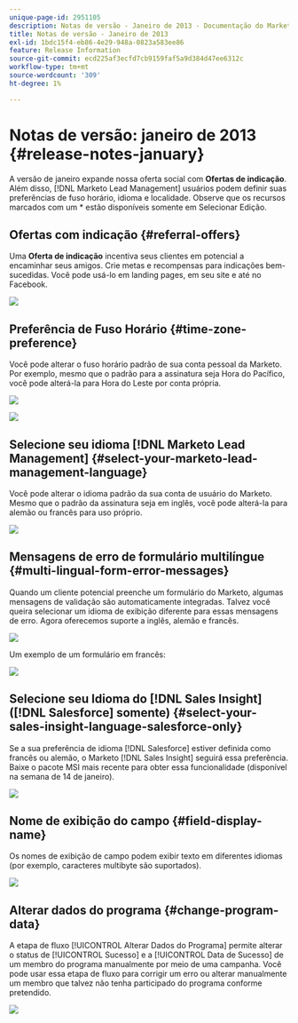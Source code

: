 ```yaml
---
unique-page-id: 2951105
description: Notas de versão - Janeiro de 2013 - Documentação do Marketo - Documentação do produto
title: Notas de versão - Janeiro de 2013
exl-id: 1bdc15f4-eb86-4e29-948a-0823a583ee86
feature: Release Information
source-git-commit: ecd225af3ecfd7cb9159faf5a9d384d47ee6312c
workflow-type: tm+mt
source-wordcount: '309'
ht-degree: 1%

---
```


# Notas de versão: janeiro de 2013 {#release-notes-january}

A versão de janeiro expande nossa oferta social com **Ofertas de indicação**. Além disso, [!DNL Marketo Lead Management] usuários podem definir suas preferências de fuso horário, idioma e localidade. Observe que os recursos marcados com um &#42; estão disponíveis somente em Selecionar Edição.

## Ofertas com indicação {#referral-offers}

Uma **Oferta de indicação** incentiva seus clientes em potencial a encaminhar seus amigos. Crie metas e recompensas para indicações bem-sucedidas. Você pode usá-lo em landing pages, em seu site e até no Facebook.

![](assets/image2014-9-22-15-3a20-3a13.png)

## Preferência de Fuso Horário {#time-zone-preference}

Você pode alterar o fuso horário padrão de sua conta pessoal da Marketo. Por exemplo, mesmo que o padrão para a assinatura seja Hora do Pacífico, você pode alterá-la para Hora do Leste por conta própria.

![](assets/image2014-9-22-15-3a20-3a41.png)

![](assets/image2014-9-22-15-3a21-3a2.png)

## Selecione seu idioma [!DNL Marketo Lead Management] {#select-your-marketo-lead-management-language}

Você pode alterar o idioma padrão da sua conta de usuário do Marketo. Mesmo que o padrão da assinatura seja em inglês, você pode alterá-la para alemão ou francês para uso próprio.

![](assets/image2014-9-22-15-3a21-3a18.png)

## Mensagens de erro de formulário multilíngue {#multi-lingual-form-error-messages}

Quando um cliente potencial preenche um formulário do Marketo, algumas mensagens de validação são automaticamente integradas. Talvez você queira selecionar um idioma de exibição diferente para essas mensagens de erro. Agora oferecemos suporte a inglês, alemão e francês.

![](assets/image2014-9-22-15-3a21-3a33.png)

Um exemplo de um formulário em francês:

![](assets/image2014-9-22-15-3a22-3a2.png)

## Selecione seu Idioma do [!DNL Sales Insight] ([!DNL Salesforce] somente) {#select-your-sales-insight-language-salesforce-only}

Se a sua preferência de idioma [!DNL Salesforce] estiver definida como francês ou alemão, o Marketo [!DNL Sales Insight] seguirá essa preferência. Baixe o pacote MSI mais recente para obter essa funcionalidade (disponível na semana de 14 de janeiro).

![](assets/image2014-9-22-15-3a22-3a31.png)

## Nome de exibição do campo {#field-display-name}

Os nomes de exibição de campo podem exibir texto em diferentes idiomas (por exemplo, caracteres multibyte são suportados).

![](assets/image2014-9-22-15-3a22-3a56.png)

## Alterar dados do programa {#change-program-data}

A etapa de fluxo [!UICONTROL Alterar Dados do Programa] permite alterar o status de [!UICONTROL Sucesso] e a [!UICONTROL Data de Sucesso] de um membro do programa manualmente por meio de uma campanha. Você pode usar essa etapa de fluxo para corrigir um erro ou alterar manualmente um membro que talvez não tenha participado do programa conforme pretendido.

![](assets/image2014-9-22-15-3a23-3a23.png)
